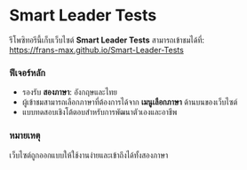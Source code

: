 # Smart Leader Tests

รีโพซิทอรีนี้เก็บเว็บไซต์ **Smart Leader Tests** สามารถเข้าชมได้ที่:  
https://frans-max.github.io/Smart-Leader-Tests

### ฟีเจอร์หลัก
- รองรับ **สองภาษา**: อังกฤษและไทย  
- ผู้เข้าชมสามารถเลือกภาษาที่ต้องการได้จาก **เมนูเลือกภาษา** ด้านบนของเว็บไซต์  
- แบบทดสอบเชิงโต้ตอบสำหรับการพัฒนาตัวเองและอาชีพ  

### หมายเหตุ
เว็บไซต์ถูกออกแบบให้ใช้งานง่ายและเข้าถึงได้ทั้งสองภาษา


